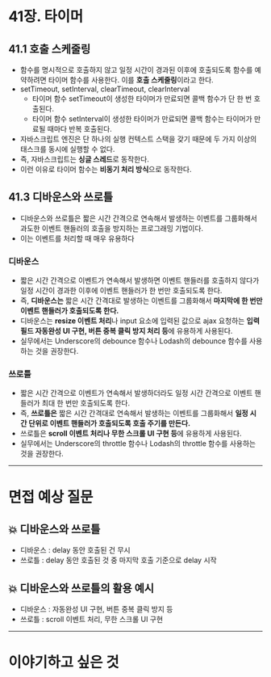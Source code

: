 # 41장. 타이머

## 41.1 호출 스케줄링

- 함수를 명시적으로 호출하지 않고 일정 시간이 경과된 이후에 호출되도록 함수를 예약하려면 타이머 함수를 사용한다. 이를 **호출 스케줄링**이라고 한다.
- setTimeout, setInterval, clearTimeout, clearInterval
    - 타이머 함수 setTimeout이 생성한 타이머가 만료되면 콜백 함수가 단 한 번 호출된다.
    - 타이머 함수 setInterval이 생성한 타이머가 만료되면 콜백 함수는 타이머가 만료될 때마다 반복 호출된다.
- 자바스크립트 엔진은 단 하나의 실행 컨텍스트 스택을 갖기 때문에 두 가지 이상의 태스크를 동시에 실행할 수 없다.
- 즉, 자바스크립트는 **싱글 스레드**로 동작한다.
- 이런 이유로 타이머 함수는 **비동기 처리 방식**으로 동작한다.

## 41.3 디바운스와 쓰로틀

- 디바운스와 쓰로틀은 짧은 시간 간격으로 연속해서 발생하는 이벤트를 그룹화해서 과도한 이벤트 핸들러의 호출을 방지하는 프로그래밍 기법이다.
- 이는 이벤트를 처리할 때 매우 유용하다

### 디바운스

- 짧은 시간 간격으로 이벤트가 연속해서 발생하면 이벤트 핸들러를 호출하지 않다가 일정 시간이 경과한 이후에 이벤트 핸들러가 한 번만 호출되도록 한다.
- 즉, **디바운스는** 짧은 시간 간격대로 발생하는 이벤트를 그룹화해서 **마지막에 한 번만 이벤트 핸들러가 호출되도록 한다.**
- 디바운스는 **resize 이벤트 처리**나 input 요소에 입력된 값으로 ajax 요청하는 **입력 필드 자동완성 UI 구현, 버튼 중복 클릭 방지 처리 등**에 유용하게 사용된다.
- 실무에서는 Underscore의 debounce 함수나 Lodash의 debounce 함수를 사용하는 것을 권장한다.

### 쓰로틀

- 짧은 시간 간격으로 이벤트가 연속해서 발생하더라도 일정 시간 간격으로 이벤트 핸들러가 최대 한 번만 호출되도록 한다.
- 즉, **쓰로틀은** 짧은 시간 간격대로 연속해서 발생하는 이벤트를 그룹화해서 **일정 시간 단위로 이벤트 핸들러가 호출되도록 호출 주기를 만든다.**
- 쓰로틀은 **scroll 이벤트 처리나 무한 스크롤 UI 구현 등**에 유용하게 사용된다.
- 실무에서는 Underscore의 throttle 함수나 Lodash의 throttle 함수를 사용하는 것을 권장한다.

---

# 면접 예상 질문

## **💥 디바운스와 쓰로틀**

- 디바운스 : delay 동안 호출된 건 무시
- 쓰로틀 : delay 동안 호출된 것 중 마지막 호출 기준으로 delay 시작

## **💥 디바운스와 쓰로틀의 활용 예시**

- 디바운스 : 자동완성 UI 구현, 버튼 중복 클릭 방지 등
- 쓰로틀 : scroll 이벤트 처리, 무한 스크롤 UI 구현

---

# 이야기하고 싶은 것

